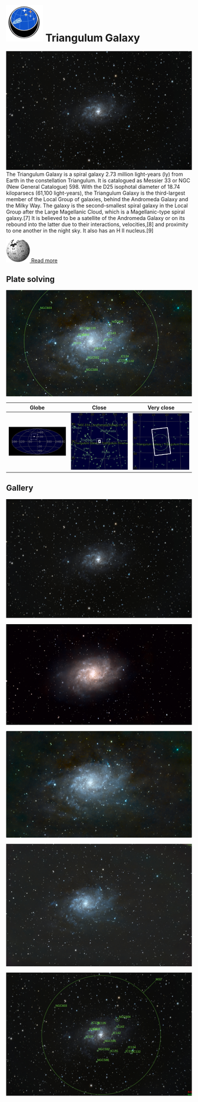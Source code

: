 # ![](..//Imaging//Common/pyl-tiny.png) Triangulum Galaxy
![IMG](..//Imaging//HD/Triangulum_Galaxy+00+co.jpg)
The Triangulum Galaxy is a spiral galaxy 2.73 million light-years (ly) from Earth in the constellation Triangulum. It is catalogued as Messier 33 or NGC (New General Catalogue) 598. With the D25 isophotal diameter of 18.74 kiloparsecs (61,100 light-years), the Triangulum Galaxy is the third-largest member of the Local Group of galaxies, behind the Andromeda Galaxy and the Milky Way. The galaxy is the second-smallest spiral galaxy in the Local Group after the Large Magellanic Cloud, which is a Magellanic-type spiral galaxy.[7] It is believed to be a satellite of the Andromeda Galaxy or on its rebound into the latter due to their interactions, velocities,[8] and proximity to one another in the night sky. It also has an H II nucleus.[9]

[![](..//Imaging//Common/Wikipedia.png) Read more](https://en.wikipedia.org/wiki/Triangulum_Galaxy)
## Plate solving 


![IMG](..//Imaging//HD/Triangulum_Galaxy_Annotated.jpg)


| Globe | Close | Very close |
| ----- | ----- | ----- |
|![IMG](..//Imaging//HD/Triangulum_Galaxy_Globe.jpg) |![IMG](..//Imaging//HD/Triangulum_Galaxy_Close.jpg) |![IMG](..//Imaging//HD/Triangulum_Galaxy_Closer.jpg) |

## Gallery
![IMG](..//Imaging//HD/Triangulum_Galaxy+00+co.jpg) 

![IMG](..//Imaging//HD/Triangulum_Galaxy+01+co.jpg) 

![IMG](..//Imaging//HD/Triangulum_Galaxy+02+co.jpg) 

![IMG](..//Imaging//HD/Triangulum_Galaxy+03+co.jpg) 

![IMG](..//Imaging//HD/Triangulum_Galaxy+04+co.jpg) 

